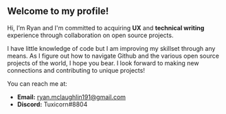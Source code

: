 ## Welcome to my profile!

Hi, I’m Ryan and I'm committed to acquiring **UX** and **technical writing** experience through collaboration on open source projects.

I have little knowledge of code but I am improving my skillset through any means. As I figure out how to navigate Github and the various open source projects of the world, I hope you bear. I look forward to making new connections and contributing to unique projects!

You can reach me at: 
* **Email:** ryan.mclaughlin191@gmail.com
*  **Discord:** Tuxicorn#8804
